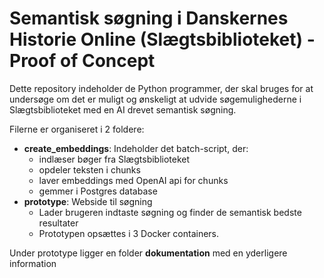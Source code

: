 # Semantisk søgning i Danskernes Historie Online (Slægtsbiblioteket) - Proof of Concept
Dette repository indeholder de Python programmer, der skal bruges for at undersøge om det er muligt og ønskeligt at udvide 
søgemulighederne i Slægtsbiblioteket med en AI drevet semantisk søgning. 

Filerne er organiseret i 2 foldere:
- __create_embeddings__: Indeholder det batch-script, der: 
  - indlæser bøger fra Slægtsbiblioteket
  - opdeler teksten i chunks
  - laver embeddings med OpenAI api for chunks
  - gemmer i Postgres database 
- __prototype__: Webside til søgning
  - Lader brugeren indtaste søgning og finder de semantisk bedste resultater
  - Prototypen opsættes i 3 Docker containers.

Under prototype ligger en folder __dokumentation__ med en yderligere information  
